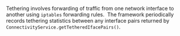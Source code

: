 <!--
   Copyright 2012 The Android Open Source Project

   Licensed under the Apache License, Version 2.0 (the "License");
   you may not use this file except in compliance with the License.
   You may obtain a copy of the License at

       http://www.apache.org/licenses/LICENSE-2.0

   Unless required by applicable law or agreed to in writing, software
   distributed under the License is distributed on an "AS IS" BASIS,
   WITHOUT WARRANTIES OR CONDITIONS OF ANY KIND, either express or implied.
   See the License for the specific language governing permissions and
   limitations under the License.
-->

Tethering involves forwarding of traffic from one network interface to
another using `iptables` forwarding rules.  The framework periodically
records tethering statistics between any interface pairs returned by
`ConnectivityService.getTetheredIfacePairs()`.

